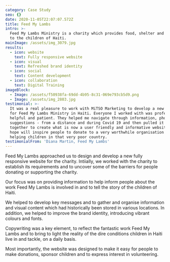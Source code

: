 ```yaml
---
category: Case Study
seo: {}
date: 2020-11-05T22:07:07.572Z
title: Feed My Lambs
intro: >-
  Feed My Lambs Ministry is a charity which provides food, shelter and education
  to the children of Haiti.
mainImage: /assets/img_3079.jpg
results:
  - icon: website
    text: Fully responsive website
  - icon: visual
    text: Refreshed brand identity
  - icon: social
    text: Content development
  - icon: collaboration
    text: Digital Training
imageBlock:
  - Image: /assets/f50938fa-69dd-4b95-8c31-069e793cb5d9.png
  - Image: /assets/img_2803.jpg
testimonial: >-
  It was a real pleasure to work with MiTSO Marketing to develop a new website
  for Feed My Lambs Ministry in Haiti. Everyone I worked with was professional,
  helpful and patient. They helped me navigate through information, photos and
  suggestions - from a distance and during Covid 19 and then pulled it all
  together to create what is now a user friendly and informative website that I
  hope will inspire people to donate to a very worthwhile organisation that is
  helping children in that very poor country.
testimonialFrom: 'Diana Martin, Feed My Lambs'
---
```

Feed My Lambs approached us to design and develop a new fully responsive website for the charity. Intiially, we worked with the charity to establish its requirements and to uncover some of the barriers for people donating or supporting the charity.

Our focus was on providing information to help inform people about the work Feed My Lambs is involved in and to tell the story of the children of Haiti. 

We helped to develop key messages and to gather and organise information and visual content which had historically been stored in various locations. In addition, we helped to improve the brand identity, introducing vibrant colours and fonts.

Copywriting was a key element, to reflect the fantastic work Feed My Lambs and to bring to light the reality of the dire conditions children in Haiti live in and tackle, on a daily basis.

Most importantly, the website was designed to make it easy for people to make donations, sponsor children and to express interest in volunteering.
